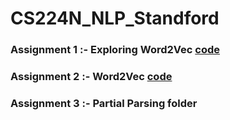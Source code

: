 # CS224N_NLP_Standford

### Assignment 1 :- Exploring Word2Vec <a href="https://github.com/RishavMishraRM/CS224N_NLP_Standford/blob/main/Exploring_Word_Vectors.ipynb">code</a>



### Assignment 2 :- Word2Vec <a href="https://github.com/RishavMishraRM/CS224N_NLP_Standford/blob/main/Word2Vec.py">code</a>

  
  ### Assignment 3 :- Partial Parsing <a gref="">folder</a>
